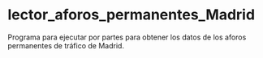 # lector_aforos_permanentes_Madrid
Programa para ejecutar por partes para obtener los datos de los aforos permanentes de tráfico de Madrid.
